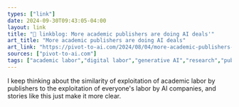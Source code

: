 ```yaml
---
types: ["link"]
date: 2024-09-30T09:43:05-04:00
layout: link
title: "🔗 linkblog: More academic publishers are doing AI deals'"
art_title: "More academic publishers are doing AI deals"
art_link: "https://pivot-to-ai.com/2024/08/04/more-academic-publishers-are-doing-ai-deals/"
sources: ["pivot-to-ai.com"]
tags: ["academic labor","digital labor","generative AI","research","publishing"]
---
```

I keep thinking about the similarity of exploitation of academic labor by publishers to the exploitation of everyone's labor by AI companies, and stories like this just make it more clear. 
